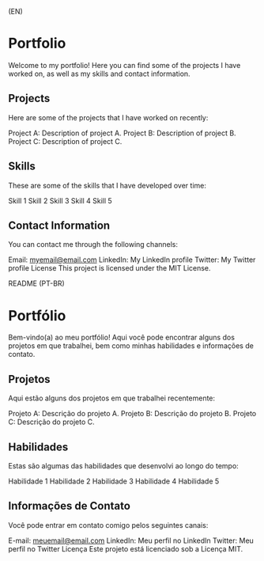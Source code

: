 (EN)
# Portfolio
Welcome to my portfolio! Here you can find some of the projects I have worked on, as well as my skills and contact information.

## Projects
Here are some of the projects that I have worked on recently:

Project A: Description of project A.
Project B: Description of project B.
Project C: Description of project C.

## Skills
These are some of the skills that I have developed over time:

Skill 1
Skill 2
Skill 3
Skill 4
Skill 5 

## Contact Information
You can contact me through the following channels:

Email: myemail@email.com
LinkedIn: My LinkedIn profile
Twitter: My Twitter profile
License
This project is licensed under the MIT License.

README (PT-BR)
# Portfólio
Bem-vindo(a) ao meu portfólio! Aqui você pode encontrar alguns dos projetos em que trabalhei, bem como minhas habilidades e informações de contato.

## Projetos
Aqui estão alguns dos projetos em que trabalhei recentemente:

Projeto A: Descrição do projeto A.
Projeto B: Descrição do projeto B.
Projeto C: Descrição do projeto C.

## Habilidades
Estas são algumas das habilidades que desenvolvi ao longo do tempo:

Habilidade 1
Habilidade 2
Habilidade 3
Habilidade 4
Habilidade 5

## Informações de Contato
Você pode entrar em contato comigo pelos seguintes canais:

E-mail: meuemail@email.com
LinkedIn: Meu perfil no LinkedIn
Twitter: Meu perfil no Twitter
Licença
Este projeto está licenciado sob a Licença MIT.
